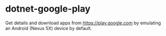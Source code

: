 # dotnet-google-play
Get details and download apps from https://play.google.com by emulating an Android (Nexus 5X) device by default.
